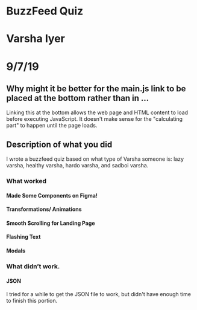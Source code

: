# BuzzFeed Quiz
# Varsha Iyer
# 9/7/19

## Why might it be better for the main.js link to be placed at the bottom rather than in <head> ... </head>

Linking this at the bottom allows the web page and HTML content to load before executing JavaScript. It doesn't make sense for the "calculating part" to happen until the page loads. 

## Description of what you did
I wrote a buzzfeed quiz based on what type of Varsha someone is: lazy varsha, healthy varsha, hardo varsha, and sadboi varsha. 
### What worked 
#### Made Some Components on Figma!
#### Transformations/ Animations
#### Smooth Scrolling for Landing Page
#### Flashing Text
#### Modals


### What didn’t work.
#### JSON
I tried for a while to get the JSON file to work, but didn't have enough time to finish this portion. 